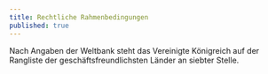 ```yaml
---
title: Rechtliche Rahmenbedingungen
published: true
---
```


Nach Angaben der Weltbank steht das Vereinigte Königreich auf der Rangliste der geschäftsfreundlichsten Länder an siebter Stelle.